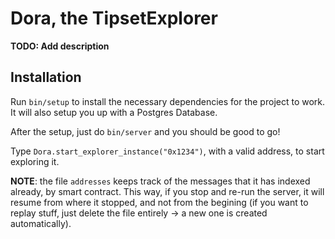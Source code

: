 # Dora, the TipsetExplorer

**TODO: Add description**

## Installation

Run `bin/setup` to install the necessary dependencies for the project to work. It will also setup you up with a Postgres Database. 

After the setup, just do `bin/server` and you should be good to go!

Type `Dora.start_explorer_instance("0x1234")`, with a valid address, to start exploring it.

**NOTE**: the file `addresses` keeps track of the messages that it has indexed already, by smart contract. This way, if you stop and re-run the server, it will resume from where it stopped, and not from the begining (if you want to replay stuff, just delete the file entirely -> a new one is created automatically).
